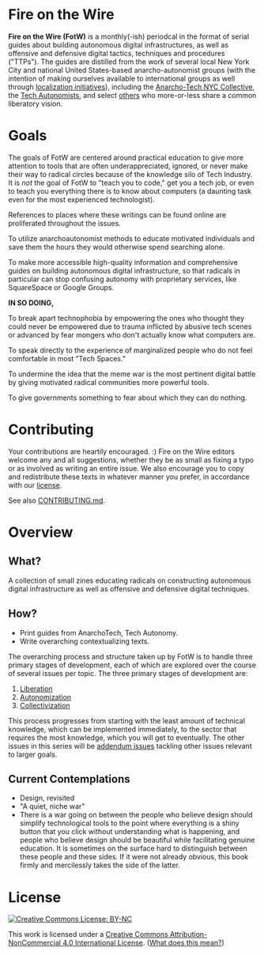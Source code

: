 # Fire on the Wire

**Fire on the Wire (FotW)** is a monthly(-ish) periodcal in the format of serial guides about building autonomous digital infrastructures, as well as offensive and defensive digital tactics, techniques and procedures ("TTPs"). The guides are distilled from the work of several local New York City and national United States-based anarcho-autonomist groups (with the intention of making ourselves available to international groups as well through [localization initiatives](CONTRIBUTING.md#translate)), including the [Anarcho-Tech NYC Collective](https://github.com/AnarchoTechNYC), the [Tech Autonomists](https://tech-autonomy.com/), and select [others](https://github.com/AnarchoTechNYC/meta/wiki/Accomplices-and-allies) who more-or-less share a common liberatory vision.

# Goals

The goals of FotW are centered around practical education to give more attention to tools that are often underappreciated, ignored, or never make their way to radical circles because of the knowledge silo of Tech Industry. It is *not* the goal of FotW to "teach you to code," get you a tech job, or even to teach you everything there is to know about computers (a daunting task even for the most experienced technologist).

References to places where these writings can be found online are proliferated throughout the issues.

To utilize anarchoautonomist methods to educate motivated individuals and save them the hours they would otherwise spend searching alone.

To make more accessible high-quality information and comprehensive guides on building autonomous digital infrastructure, so that radicals in particular can stop confusing autonomy with proprietary services, like SquareSpace or Google Groups.

**IN SO DOING,**

To break apart technophobia by empowering the ones who thought they could never be empowered due to trauma inflicted by abusive tech scenes or advanced by fear mongers who don't actually know what computers are.

To speak directly to the experience of marginalized people who do not feel comfortable in most "Tech Spaces."

To undermine the idea that the meme war is the most pertinent digital battle by giving motivated radical communities more powerful tools.

To give governments something to fear about which they can do nothing.

# Contributing

Your contributions are heartily encouraged. :) Fire on the Wire editors welcome any and all suggestions, whether they be as small as fixing a typo or as involved as writing an entire issue. We also encourage you to copy and redistribute these texts in whatever manner you prefer, in accordance with our [license](#license).

See also [CONTRIBUTING.md](CONTRIBUTING.md).

# Overview

## What?

A collection of small zines educating radicals on constructing autonomous digital infrastructure as well as offensive and defensive digital techniques.

## How?

- Print guides from AnarchoTech, Tech Autonomy.
- Write overarching contextualizing texts.

The overarching process and structure taken up by FotW is to handle three primary stages of development, each of which are explored over the course of several issues per topic. The three primary stages of development are:

1. [Liberation](issues/1/)
1. [Autonomization](issues/2/)
1. [Collectivization](issues/3/)

This process progresses from starting with the least amount of technical knowledge, which can be implemented immediately, to the sector that requires the most knowledge, which you will get to eventually. The other issues in this series will be [addendum issues](issues/addendum/) tackling other issues relevant to larger goals.

## Current Contemplations

- Design, revisited
- "A quiet, niche war"
- There is a war going on between the people who believe design should simplify technological tools to the point where everything is a shiny button that you click without understanding what is happening, and people who believe design should be beautiful while facilitating genuine education. It is sometimes on the surface hard to distinguish between these people and these sides. If it were not already obvious, this book firmly and mercilessly takes the side of the latter.

# License

<a rel="license" href="https://creativecommons.org/licenses/by-nc/4.0/">![Creative Commons License: BY-NC](https://mirrors.creativecommons.org/presskit/buttons/88x31/svg/by-nc.svg)</a>

This work is licensed under a [Creative Commons Attribution-NonCommercial 4.0 International License](https://creativecommons.org/licenses/by-nc/4.0/).  ([What does this mean?](https://tldrlegal.com/license/creative-commons-attribution-noncommercial-%28cc-nc%29))

